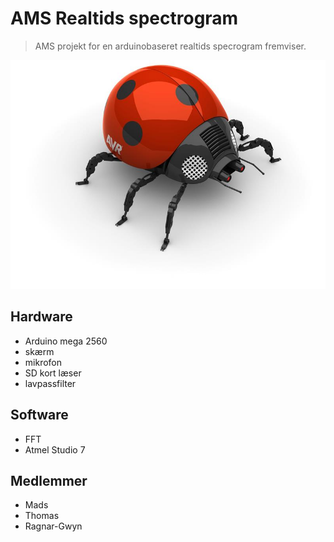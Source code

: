 # AMS Realtids spectrogram
> AMS projekt for en arduinobaseret realtids specrogram fremviser.

![](avr-studio-logo.jpg)

## Hardware

* Arduino mega 2560
* skærm
* mikrofon
* SD kort læser
* lavpassfilter

## Software

* FFT
* Atmel Studio 7

## Medlemmer

* Mads
* Thomas
* Ragnar-Gwyn